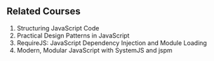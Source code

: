 ## Related Courses

1. Structuring JavaScript Code
2. Practical Design Patterns in JavaScript
3. RequireJS: JavaScript Dependency Injection and Module Loading
4. Modern, Modular JavaScript with SystemJS and jspm

